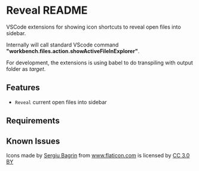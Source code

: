 # Reveal README

VSCode extensions for showing icon shortcuts to reveal open files into sidebar. 

Internally will call standard VScode command __"workbench.files.action.showActiveFileInExplorer"__.

For development, the extensions is using babel to do transpiling with output folder as _target_.

## Features

* `Reveal` current open files into sidebar

## Requirements



## Known Issues



<div>Icons made by <a href="https://www.flaticon.com/authors/sergiu-bagrin" title="Sergiu Bagrin">Sergiu Bagrin</a> from <a href="https://www.flaticon.com/" title="Flaticon">www.flaticon.com</a> is licensed by <a href="http://creativecommons.org/licenses/by/3.0/" title="Creative Commons BY 3.0" target="_blank">CC 3.0 BY</a></div>
